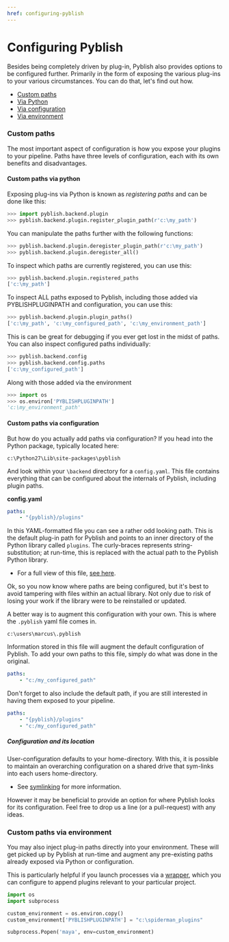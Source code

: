 ```yaml
---
href: configuring-pyblish
---
```


# Configuring Pyblish

Besides being completely driven by plug-in, Pyblish also provides options to be configured further. Primarily in the form of exposing the various plug-ins to your various circumstances. You can do that, let's find out how.

- [Custom paths](#custom-paths)
 - [Via Python](#custom-paths-via-python)
 - [Via configuration](#custom-paths-via-configuration)
 - [Via environment](#custom-paths-via-environment)

### Custom paths

The most important aspect of configuration is how you expose your plugins to your pipeline. Paths have three levels of configuration, each with its own benefits and disadvantages.

#### Custom paths via python

Exposing plug-ins via Python is known as *registering paths* and can be done like this:

```python
>>> import pyblish.backend.plugin
>>> pyblish.backend.plugin.register_plugin_path(r'c:\my_path')
```

You can manipulate the paths further with the following functions:

```python
>>> pyblish.backend.plugin.deregister_plugin_path(r'c:\my_path')
>>> pyblish.backend.plugin.deregister_all()
```

To inspect which paths are currently registered, you can use this:

```python
>>> pyblish.backend.plugin.registered_paths
['c:\my_path']
```

To inspect ALL paths exposed to Pyblish, including those added via PYBLISHPLUGINPATH and configuration, you can use this:

```python
>>> pyblish.backend.plugin.plugin_paths()
['c:\my_path', 'c:\my_configured_path', 'c:\my_environment_path']
```

This is can be great for debugging if you ever get lost in the midst of paths. You can also inspect configured paths individually:

```python
>>> pyblish.backend.config
>>> pyblish.backend.config.paths
['c:\my_configured_path']
```

Along with those added via the environment

```python
>>> import os
>>> os.environ['PYBLISHPLUGINPATH']
'c:\my_environment_path'
```

#### Custom paths via configuration

But how do you actually add paths via configuration? If you head into the Python package, typically located here:

```
c:\Python27\Lib\site-packages\pyblish
```

And look within your `\backend` directory for a `config.yaml`. This file contains everything that can be configured about the internals of Pyblish, including plugin paths.

**config.yaml**

```yaml
paths: 
    - "{pyblish}/plugins"
```

In this YAML-formatted file you can see a rather odd looking path. This is the default plug-in path for Pyblish and points to an inner directory of the Python library called `plugins`. The curly-braces represents string-substitution; at run-time, this is replaced with the actual path to the Pyblish Python library.

- For a full view of this file, [see here][config].

Ok, so you now know where paths are being configured, but it's best to avoid tampering with files within an actual library. Not only due to risk of losing your work if the library were to be reinstalled or updated.

A better way is to augment this configuration with your own. This is where the `.pyblish` yaml file comes in.

```
c:\users\marcus\.pyblish
```

Information stored in this file will augment the default configuration of Pyblish. To add your own paths to this file, simply do what was done in the original.

```yaml
paths:
    - "c:/my_configured_path"
```

Don't forget to also include the default path, if you are still interested in having them exposed to your pipeline.

```yaml
paths:
    - "{pyblish}/plugins"
    - "c:/my_configured_path"
```

##### Configuration and its location

User-configuration defaults to your home-directory. With this, it is possible to maintain an overarching configuration on a shared drive that sym-links into each users home-directory.

- See [symlinking][] for more information.

However it may be beneficial to provide an option for where Pyblish looks for its configuration. Feel free to drop us a line (or a pull-request) with any ideas.

[symlinking]: http://www.howtogeek.com/howto/16226/complete-guide-to-symbolic-links-symlinks-on-windows-or-linux/
[config]: https://github.com/abstractfactory/pyblish/blob/master/pyblish/backend/config.yaml

### Custom paths via environment

You may also inject plug-in paths directly into your environment. These will get picked up by Pyblish at run-time and augment any pre-existing paths already exposed via Python or configuration.

This is particularly helpful if you launch processes via a [wrapper][], which you can configure to append plugins relevant to your particular project.

```python
import os
import subprocess

custom_environment = os.environ.copy()
custom_environment['PYBLISHPLUGINPATH'] = "c:\spiderman_plugins"

subprocess.Popen('maya', env=custom_environment)
```

[wrapper]: https://github.com/abstractfactory/pyblish/wiki/Glossary#wrapperbootstrapper